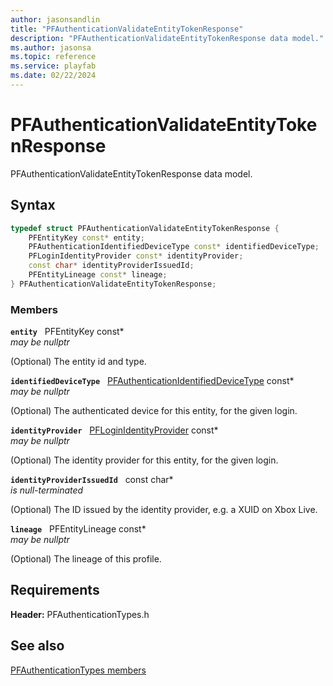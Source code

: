 ```yaml
---
author: jasonsandlin
title: "PFAuthenticationValidateEntityTokenResponse"
description: "PFAuthenticationValidateEntityTokenResponse data model."
ms.author: jasonsa
ms.topic: reference
ms.service: playfab
ms.date: 02/22/2024
---
```


# PFAuthenticationValidateEntityTokenResponse  

PFAuthenticationValidateEntityTokenResponse data model.  

## Syntax  
  
```cpp
typedef struct PFAuthenticationValidateEntityTokenResponse {  
    PFEntityKey const* entity;  
    PFAuthenticationIdentifiedDeviceType const* identifiedDeviceType;  
    PFLoginIdentityProvider const* identityProvider;  
    const char* identityProviderIssuedId;  
    PFEntityLineage const* lineage;  
} PFAuthenticationValidateEntityTokenResponse;  
```
  
### Members  
  
**`entity`** &nbsp; PFEntityKey const*  
*may be nullptr*  
  
(Optional) The entity id and type.
  
**`identifiedDeviceType`** &nbsp; [PFAuthenticationIdentifiedDeviceType](../enums/pfauthenticationidentifieddevicetype.md) const*  
*may be nullptr*  
  
(Optional) The authenticated device for this entity, for the given login.
  
**`identityProvider`** &nbsp; [PFLoginIdentityProvider](../../pftypes/enums/pfloginidentityprovider.md) const*  
*may be nullptr*  
  
(Optional) The identity provider for this entity, for the given login.
  
**`identityProviderIssuedId`** &nbsp; const char*  
*is null-terminated*  
  
(Optional) The ID issued by the identity provider, e.g. a XUID on Xbox Live.
  
**`lineage`** &nbsp; PFEntityLineage const*  
*may be nullptr*  
  
(Optional) The lineage of this profile.
  
  
## Requirements  
  
**Header:** PFAuthenticationTypes.h
  
## See also  
[PFAuthenticationTypes members](../pfauthenticationtypes_members.md)  

  
  
